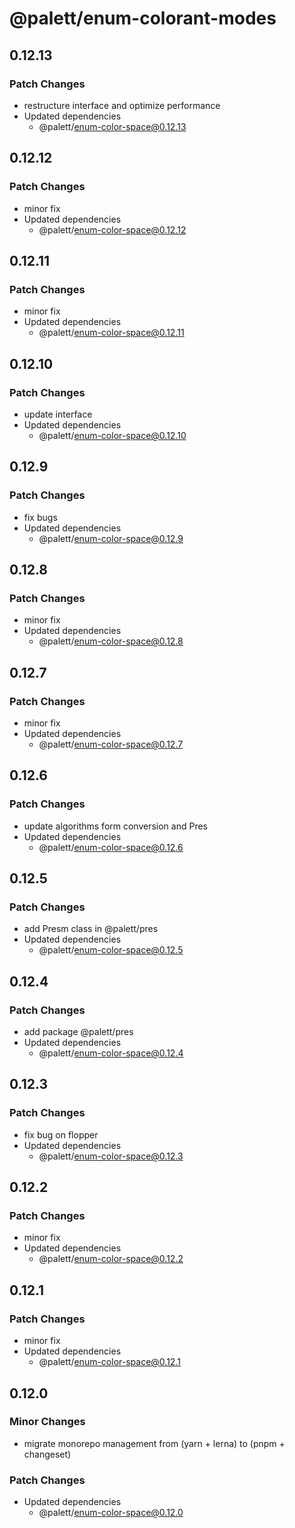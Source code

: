 # @palett/enum-colorant-modes

## 0.12.13

### Patch Changes

- restructure interface and optimize performance
- Updated dependencies
  - @palett/enum-color-space@0.12.13

## 0.12.12

### Patch Changes

- minor fix
- Updated dependencies
  - @palett/enum-color-space@0.12.12

## 0.12.11

### Patch Changes

- minor fix
- Updated dependencies
  - @palett/enum-color-space@0.12.11

## 0.12.10

### Patch Changes

- update interface
- Updated dependencies
  - @palett/enum-color-space@0.12.10

## 0.12.9

### Patch Changes

- fix bugs
- Updated dependencies
  - @palett/enum-color-space@0.12.9

## 0.12.8

### Patch Changes

- minor fix
- Updated dependencies
  - @palett/enum-color-space@0.12.8

## 0.12.7

### Patch Changes

- minor fix
- Updated dependencies
  - @palett/enum-color-space@0.12.7

## 0.12.6

### Patch Changes

- update algorithms form conversion and Pres
- Updated dependencies
  - @palett/enum-color-space@0.12.6

## 0.12.5

### Patch Changes

- add Presm class in @palett/pres
- Updated dependencies
  - @palett/enum-color-space@0.12.5

## 0.12.4

### Patch Changes

- add package @palett/pres
- Updated dependencies
  - @palett/enum-color-space@0.12.4

## 0.12.3

### Patch Changes

- fix bug on flopper
- Updated dependencies
  - @palett/enum-color-space@0.12.3

## 0.12.2

### Patch Changes

- minor fix
- Updated dependencies
  - @palett/enum-color-space@0.12.2

## 0.12.1

### Patch Changes

- minor fix
- Updated dependencies
  - @palett/enum-color-space@0.12.1

## 0.12.0

### Minor Changes

- migrate monorepo management from (yarn + lerna) to (pnpm + changeset)

### Patch Changes

- Updated dependencies
  - @palett/enum-color-space@0.12.0
